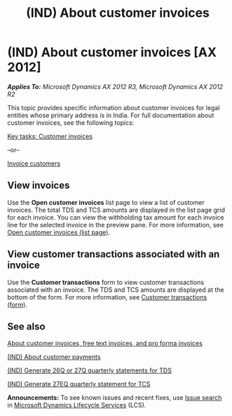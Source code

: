 ﻿---
title: (IND) About customer invoices
TOCTitle: (IND) About customer invoices
ms:assetid: 48244b93-c00f-4244-addb-931c8acc5606
ms:mtpsurl: https://technet.microsoft.com/en-us/library/JJ664670(v=AX.60)
ms:contentKeyID: 49385737
ms.date: 04/18/2014
mtps_version: v=AX.60
---

# (IND) About customer invoices [AX 2012]


_**Applies To:** Microsoft Dynamics AX 2012 R3, Microsoft Dynamics AX 2012 R2_

This topic provides specific information about customer invoices for legal entities whose primary address is in India. For full documentation about customer invoices, see the following topics:

[Key tasks: Customer invoices](key-tasks-customer-invoices.md)

–or–

[Invoice customers](invoice-customers.md)

## View invoices

Use the **Open customer invoices** list page to view a list of customer invoices. The total TDS and TCS amounts are displayed in the list page grid for each invoice. You can view the withholding tax amount for each invoice line for the selected invoice in the preview pane. For more information, see [Open customer invoices (list page)](https://technet.microsoft.com/en-us/library/hh454994\(v=ax.60\)).

## View customer transactions associated with an invoice

Use the **Customer transactions** form to view customer transactions associated with an invoice. The TDS and TCS amounts are displayed at the bottom of the form. For more information, see [Customer transactions (form)](https://technet.microsoft.com/en-us/library/aa634902\(v=ax.60\)).

## See also

[About customer invoices, free text invoices, and pro forma invoices](about-customer-invoices-free-text-invoices-and-pro-forma-invoices.md)

[(IND) About customer payments](ind-about-customer-payments.md)

[(IND) Generate 26Q or 27Q quarterly statements for TDS](ind-generate-26q-or-27q-quarterly-statements-for-tds.md)

[(IND) Generate 27EQ quarterly statement for TCS](ind-generate-27eq-quarterly-statement-for-tcs.md)

  
**Announcements:** To see known issues and recent fixes, use [Issue search](http://go.microsoft.com/fwlink/?linkid=389258) in [Microsoft Dynamics Lifecycle Services](http://go.microsoft.com/fwlink/?linkid=306505) (LCS).

